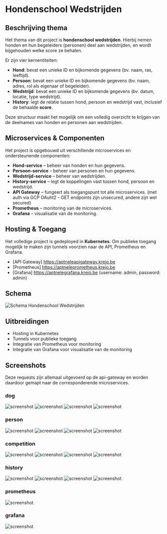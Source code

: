 # Hondenschool Wedstrijden

## Beschrijving thema
Het thema van dit project is **hondenschool wedstrijden**. Hierbij nemen honden en hun begeleiders (personen) deel aan wedstrijden, en wordt bijgehouden welke score ze behalen.

Er zijn vier kernentiteiten:

- **Hond**: bevat een unieke ID en bijkomende gegevens (bv. naam, ras, leeftijd).  
- **Persoon**: bevat een unieke ID en bijkomende gegevens (bv. naam, adres, rol als eigenaar of begeleider).  
- **Wedstrijd**: bevat een unieke ID en bijkomende gegevens (bv. datum, locatie, type wedstrijd).  
- **History**: legt de relatie tussen hond, persoon en wedstrijd vast, inclusief de behaalde **score**.  

Deze structuur maakt het mogelijk om een volledig overzicht te krijgen van de deelnames van honden en personen aan wedstrijden.  


## Microservices & Componenten
Het project is opgebouwd uit verschillende microservices en ondersteunende componenten:

- **Hond-service** – beheer van honden en hun gegevens.  
- **Persoon-service** – beheer van personen en hun gegevens.  
- **Wedstrijd-service** – beheer van wedstrijden.  
- **History-service** – legt de koppelingen vast tussen hond, persoon en wedstrijd.  
- **API Gateway** – fungeert als toegangspunt tot alle microservices. (met auth via GCP OAuht2 - GET endpoints zijn unsecured, andere zijn wel secured)
- **Prometheus** – monitoring van de microservices.  
- **Grafana** – visualisatie van de monitoring.


## Hosting & Toegang
Het volledige project is gedeployed in **Kubernetes**. Om publieke toegang mogelijk te maken zijn tunnels voorzien naar de API, Prometheus en Grafana.

- [API Gateway] https://aptneleapigateway.krejo.be
- [Prometheus] https://aptneleprometheus.krejo.be 
- [Grafana] https://aptnelegrafana.krejo.be  (username: admin, password: admin)


## Schema
![Schema Hondenschool Wedstrijden](/Screenshots/dogCompetitions.drawio.png)


## Uitbreidingen
- Hosting in Kubernetes  
- Tunnels voor publieke toegang  
- Integratie van Prometheus voor monitoring 
- Integratie van Grafana voor visualisatie van de monitoring   

## Screenshots
Deze requests zijn allemaal uitgevoerd op de api-gateway en worden daardoor gemapt naar de corresponderende microservices.

### dog

![screenshot](/Screenshots/dog-POST.png)
![screenshot](/Screenshots/dog-PUT.png)
![screenshot](/Screenshots/dog-GET.png)
![screenshot](/Screenshots/dog-GET%20all.png)

### person

![screenshot](/Screenshots/person-POST.png)
![screenshot](/Screenshots/person-PUT.png)
![screenshot](/Screenshots/person-GET.png)
![screenshot](/Screenshots/person-GET%20all.png)

### competition

![screenshot](/Screenshots/competition-POST.png)
![screenshot](/Screenshots/competition-PUT.png)
![screenshot](/Screenshots/competition-GET.png)
![screenshot](/Screenshots/competition-GET%20all.png)

### history

![screenshot](/Screenshots/history-POST.png)
![screenshot](/Screenshots/history-PUT.png)
![screenshot](/Screenshots/history-DELETE.png)
![screenshot](/Screenshots/history-GET.png)

### prometheus

![screenshot](/Screenshots/prometheus.png)

### grafana

![screenshot](/Screenshots/grafana.png)